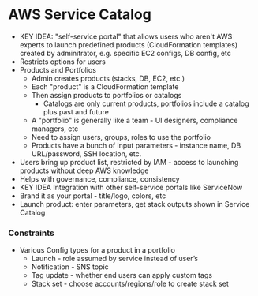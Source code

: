 # AWS Service Catalog
- KEY IDEA: "self-service portal" that allows users who aren't AWS experts to launch predefined products (CloudFormation templates) created by adminitrator, e.g. specific EC2 configs, DB config, etc
- Restricts options for users
- Products and Portfolios
  - Admin creates products (stacks, DB, EC2, etc.)
  - Each "product" is a CloudFormation template
  - Then assign products to portfolios or catalogs
    - Catalogs are only current products, portfolios include a catalog plus past and future
  - A "portfolio" is generally like a team - UI designers, compliance managers, etc
  - Need to assign users, groups, roles to use the portfolio
  - Products have a bunch of input parameters - instance name, DB URL/password, SSH location, etc.
- Users bring up product list, restricted by IAM - access to launching products without deep AWS knowledge
- Helps with governance, compliance, consistency
- KEY IDEA Integration with other self-service portals like ServiceNow
- Brand it as your portal - title/logo, colors, etc 
- Launch product: enter parameters, get stack outputs shown in Service Catalog

### Constraints
- Various Config types for a product in a portfolio
  - Launch - role assumed by service instead of user’s
  - Notification - SNS topic
  - Tag update - whether end users can apply custom tags
  - Stack set - choose accounts/regions/role to create stack set

  
